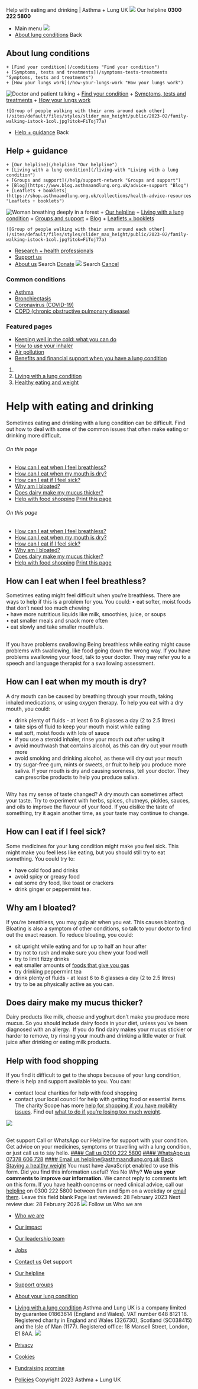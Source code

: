 
Help with eating and drinking | Asthma + Lung UK
 [![](/themes/custom/asthma-lung-uk/images/aluk-logo.png)](/ "Homepage")
 Our helpline **0300 222 5800**
* Main menu
![](/wingsuit/asthma-lung-uk/images/aluk-logo.png)
* [About lung conditions](#about "About lung conditions")
 Back
 
## About lung conditions
	+ [Find your condition](/conditions "Find your condition")
	+ [Symptoms, tests and treatments](/symptoms-tests-treatments "Symptoms, tests and treatments")
	+ [How your lungs work](/how-your-lungs-work "How your lungs work")
![Doctor and patient talking](/sites/default/files/styles/slider_max_height/public/2023-02/119589.jpg?itok=IfMKqhqJ)
	+ [Find your condition](/conditions)
	+ [Symptoms, tests and treatments](/symptoms-tests-treatments)
	+ [How your lungs work](/how-your-lungs-work)
	
	
	![Group of people walking with their arms around each other](/sites/default/files/styles/slider_max_height/public/2023-02/family-walking-istock-1col.jpg?itok=FiToj77a)
* [Help + guidance](#get-support "Help + guidance")
 Back
 
## Help + guidance
	+ [Our helpline](/helpline "Our helpline")
	+ [Living with a lung condition](/living-with "Living with a lung condition")
	+ [Groups and support](/help/support-network "Groups and support")
	+ [Blog](https://www.blog.asthmaandlung.org.uk/advice-support "Blog")
	+ [Leaflets + booklets](https://shop.asthmaandlung.org.uk/collections/health-advice-resources "Leaflets + booklets")
![Woman breathing deeply in a forest](/sites/default/files/styles/slider_max_height/public/2023-02/A%2BLUK%20Generic73.jpg?itok=IY-jWei3)
	+ [Our helpline](/helpline)
	+ [Living with a lung condition](/living-with)
	+ [Groups and support](/help/support-network)
	+ [Blog](https://www.blog.asthmaandlung.org.uk/advice-support)
	+ [Leaflets + booklets](https://shop.asthmaandlung.org.uk/collections/health-advice-resources "Leaflets and booklets about lung conditions")
	
	
	![Group of people walking with their arms around each other](/sites/default/files/styles/slider_max_height/public/2023-02/family-walking-istock-1col.jpg?itok=FiToj77a)
* [Research + health professionals](/research-health-professionals "Research + health professionals")
* [Support us](/support-us "Support us")
* [About us](/about-us "About us")
Search
[Donate](https://action.asthmaandlung.org.uk/page/99720/donate/1?ea_tracking_id=General_WebsiteALUK_Header_Regular "Donate") 
 [![](/themes/custom/asthma-lung-uk/images/aluk-logo.png)](/ "Homepage")
Search
[Cancel](#)
### Common conditions
* [Asthma](/conditions/asthma)
* [Bronchiectasis](/conditions/bronchiectasis)
* [Coronavirus (COVID-19)](/conditions/coronavirus)
* [COPD (chronic obstructive pulmonary disease)](/conditions/copd-chronic-obstructive-pulmonary-disease)
### Featured pages
* [Keeping well in the cold: what you can do](/living-with/cold-weather)
* [How to use your inhaler](/living-with/inhaler-videos)
* [Air pollution](/living-with/air-pollution)
* [Benefits and financial support when you have a lung condition](/living-with/benefits)
1. 
3. [Living with a lung condition](/living-with)
5. [Healthy eating and weight](/living-with/healthy-eating)
# Help with eating and drinking
Sometimes eating and drinking with a lung condition can be difficult. Find out how to deal with some of the common issues that often make eating or drinking more difficult.
###### On this page
* [How can I eat when I feel breathless?](#how-can-i-eat-when-i-feel-breathless)
* [How can I eat when my mouth is dry?](#how-can-i-eat-when-my-mouth-is-dry)
* [How can I eat if I feel sick?](#how-can-i-eat-if-i-feel-sick-)
* [Why am I bloated?](#why-am-i-bloated-)
* [Does dairy make my mucus thicker?](#does-dairy-make-my-mucus-thicker)
* [Help with food shopping](#help-with-food-shopping-)
[Print this page](javascript:window.print();) 
###### On this page
* [How can I eat when I feel breathless?](#how-can-i-eat-when-i-feel-breathless)
* [How can I eat when my mouth is dry?](#how-can-i-eat-when-my-mouth-is-dry)
* [How can I eat if I feel sick?](#how-can-i-eat-if-i-feel-sick-)
* [Why am I bloated?](#why-am-i-bloated-)
* [Does dairy make my mucus thicker?](#does-dairy-make-my-mucus-thicker)
* [Help with food shopping](#help-with-food-shopping-)
[Print this page](javascript:window.print();) 
## How can I eat when I feel breathless?
Sometimes eating might feel difficult when you’re breathless. There are ways to help if this is a problem for you. You could:
• eat softer, moist foods that don’t need too much chewing     
• have more nutritious liquids like milk, smoothies, juice, or soups  
• eat smaller meals and snack more often   
• eat slowly and take smaller mouthfuls. 
## 
 If you have problems swallowing
Being breathless while eating might cause problems with swallowing, like food going down the wrong way.
If you have problems swallowing your food, talk to your doctor. They may refer you to a speech and language therapist for a swallowing assessment. 
## How can I eat when my mouth is dry?
A dry mouth can be caused by breathing through your mouth, taking inhaled medications, or using oxygen therapy. To help you eat with a dry mouth, you could:  
* drink plenty of fluids - at least 6 to 8 glasses a day (2 to 2.5 litres)
* take sips of fluid to keep your mouth moist while eating
* eat soft, moist foods with lots of sauce
* if you use a steroid inhaler, rinse your mouth out after using it
* avoid mouthwash that contains alcohol, as this can dry out your mouth more
* avoid smoking and drinking alcohol, as these will dry out your mouth
* try sugar-free gum, mints or sweets, or fruit to help you produce more saliva.
If your mouth is dry and causing soreness, tell your doctor. They can prescribe products to help you produce saliva.  
## 
 Why has my sense of taste changed?
A dry mouth can sometimes affect your taste. Try to experiment with herbs, spices, chutneys, pickles, sauces, and oils to improve the flavour of your food.
If you dislike the taste of something, try it again another time, as your taste may continue to change.  
## How can I eat if I feel sick?
Some medicines for your lung condition might make you feel sick. This might make you feel less like eating, but you should still try to eat something. You could try to:  
* have cold food and drinks
* avoid spicy or greasy food
* eat some dry food, like toast or crackers
* drink ginger or peppermint tea.
## Why am I bloated?
If you’re breathless, you may gulp air when you eat. This causes bloating. Bloating is also a symptom of other conditions, so talk to your doctor to find out the exact reason. To reduce bloating, you could:
* sit upright while eating and for up to half an hour after
* try not to rush and make sure you chew your food well
* try to limit fizzy drinks
* eat smaller amounts of [foods that give you gas](https://www.nhs.uk/conditions/flatulence/)
* try drinking peppermint tea
* drink plenty of fluids - at least 6 to 8 glasses a day (2 to 2.5 litres)
* try to be as physically active as you can.
## Does dairy make my mucus thicker?
Dairy products like milk, cheese and yoghurt don’t make you produce more mucus. So you should include dairy foods in your diet, unless you’ve been diagnosed with an allergy. 
If you do find dairy makes your mucus stickier or harder to remove, try rinsing your mouth and drinking a little water or fruit juice after drinking or eating milk products.
## Help with food shopping
If you find it difficult to get to the shops because of your lung condition, there is help and support available to you. You can:
* contact local charities for help with food shopping
* contact your local council for help with getting food or essential items.
The charity Scope has more [help for shopping if you have mobility issues](https://www.scope.org.uk/advice-and-support/help-with-shopping/#Help-with-shopping-click).
Find out [what to do if you’re losing too much weight](/living-with/healthy-eating/weight "Staying a healthy weight "). 
 
![](/themes/custom/asthma-lung-uk/images/slash-forward.png)
## 
 Get support
Call or WhatsApp our Helpline for support with your condition. Get advice on your medicines, symptoms or travelling with a lung condition, or just call us to say hello.
[#### Call us
 0300 222 5800](tel:+443002225800)
[#### WhatsApp us
 07378 606 728](https://wa.me/447378606728)
[#### Email us
 helpline@asthmaandlung.org.uk](mailto:helpline@asthmaandlung.org.uk)
[Back
Staying a healthy weight](/living-with/healthy-eating/weight)
You must have JavaScript enabled to use this form.
Did you find this information useful?
Yes
No
Why?
**We use your comments to improve our information.** We cannot reply to comments left on this form. If you have health concerns or need clinical advice, call our [helpline](/helpline) on 0300 222 5800 between 9am and 5pm on a weekday or [email them](/helpline).
Leave this field blank
Page last reviewed: 
28 February 2023
Next review due: 
28 February 2026
 [![](/sites/default/files/2023-01/footer-logo%20%281%29.png)](/ "Homepage")
Follow us
 Who we are
 
* [Who we are](/about-us/who-we-are)
* [Our impact](/about-us/our-impact)
* [Our leadership team](/about-us/our-leadership-team)
* [Jobs](/work-us)
* [Contact us](/about-us/contact-us)
 Get support
 
* [Our helpline](/helpline)
* [Support groups](/help/support-network)
* [About your lung condition](/conditions)
* [Living with a lung condition](/living-with)
Asthma and Lung UK is a company limited by guarantee 01863614 (England and Wales). VAT number 648 8121 18.
Registered charity in England and Wales (326730), Scotland (SC038415) and the Isle of Man (1177). Registered office: 18 Mansell Street, London, E1 8AA.
[![](/sites/default/files/2023-01/reg-logo%20%281%29.png)](https://www.fundraisingregulator.org.uk)
![]()
![]()
* [Privacy](/privacy-policy)
* [Cookies](/cookies-how-we-use-them)
* [Fundraising promise](/fundraising-promise)
* [Policies](/about-us/policies)
 Copyright 2023 Asthma + Lung UK
 
